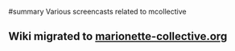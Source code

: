 ﻿#summary Various screencasts related to mcollective

## Wiki migrated to [marionette-collective.org](http://marionette-collective.org/introduction/screencasts.html) ##